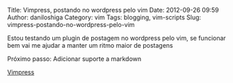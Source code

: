 Title: Vimpress, postando no wordpress pelo vim
Date: 2012-09-26 09:59
Author: daniloshiga
Category: vim
Tags: blogging, vim-scripts
Slug: vimpress-postando-no-wordpress-pelo-vim

Estou testando um plugin de postagem no wordpress pelo vim, se funcionar
bem vai me ajudar a manter um ritmo maior de postagens

Próximo passo: Adicionar suporte a markdown

[Vimpress][]

  [Vimpress]: https://github.com/PotHix/Vimpress

